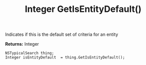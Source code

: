 ﻿---
uid: crmscript_ref_NSTypicalSearch_GetIsEntityDefault
title: Integer GetIsEntityDefault()
intellisense: NSTypicalSearch.GetIsEntityDefault
keywords: NSTypicalSearch, GetIsEntityDefault
so.topic: reference
---

Indicates if this is the default set of criteria for an entity

**Returns:** Integer


```crmscript
NSTypicalSearch thing;
Integer isEntityDefault  = thing.GetIsEntityDefault();
```


